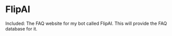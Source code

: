 # FlipAI

Included: The FAQ website for my bot called FlipAI. This will provide the FAQ database for it.

